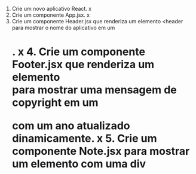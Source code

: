 
1. Crie um novo aplicativo React. x
2. Crie um componente App.jsx. x
 3. Crie um componente Header.jsx que renderiza um elemento <header para mostrar o nome do aplicativo em um <h1>. x
    4. Crie um componente Footer.jsx que renderiza um elemento <footer> para mostrar uma mensagem de copyright em um <p> com um ano atualizado dinamicamente. x
          5. Crie um componente Note.jsx para mostrar um elemento com uma div

